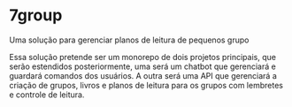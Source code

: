 # 7group
Uma solução para gerenciar planos de leitura de pequenos grupo

Essa solução pretende ser um monorepo de dois projetos principais, que serão estendidos posteriormente, uma será um chatbot que gerenciará e guardará comandos dos usuários. A outra será uma API que gerenciará a criação de grupos, livros e planos de leitura para os grupos com lembretes e controle de leitura.
